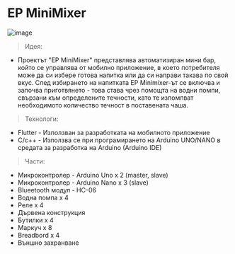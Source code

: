 # EP MiniMixer

![image](https://user-images.githubusercontent.com/72454123/233491577-a47f8b43-910f-4ea4-a70c-13fc6e82e5c4.png)


>Идея:
- Проектът "EP MiniMixer" представлява автоматизиран мини бар, който се управлява 
от мобилно приложение, в което потребителя може да си избере готова напитка или да си
направи такава по свой вкус. След избирането на напитката EP Minimixer-ът се включва и започва 
приготвянето - това става чрез помощта на водни помпи, свързани към определените течности, като те изпомпват 
необходимото количество течност в поставената чаша.

>Технологи:
- Flutter - Използван за разработката на мобилното приложение
- C/c++ - Използва се при програмирането на Arduino UNO/NANO в 
          средата за разработка на Arduino (Arduino IDE)
          
>Части:
- Микроконтролер - Arduino Uno x 2 (master, slave)
- Микроконтролер - Arduino Nano x 3 (slave)
- Blueetooth модул - HC-06
- Водна помпа х 4
- Реле х 4
- Дървена конструкция
- Бутилки х 4
- Маркуч х 8
- Breadbord x 4
- Външно захранване

